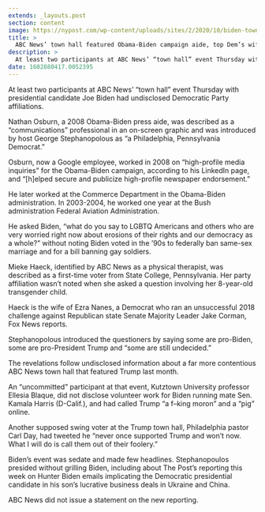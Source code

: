 ```yaml
--- 
extends: _layouts.post 
section: content 
image: https://nypost.com/wp-content/uploads/sites/2/2020/10/biden-town-hall-01.jpg?quality=90&strip=all&w=1200 
title: > 
  ABC News’ town hall featured Obama-Biden campaign aide, top Dem’s wife 
description: > 
  At least two participants at ABC News’ “town hall” event Thursday with presidential candidate Joe Biden had undisclosed Democratic Party affiliations.Mieke Haeck, identified by ABC News as a physical therapist, was described as a first-time voter from State College, Pennsylvania.Stephanopolous introduced the questioners by saying some are pro-Biden, some are pro-President Trump and “some are still undecided.”The revelations follow undisclosed information about a far more contentious ABC News town hall that featured Trump last month.Another supposed swing voter at the Trump town hall, Philadelphia pastor Carl Day, had tweeted he “never once supported Trump and won’t now.What I will do is call them out of their foolery.”Biden’s event was sedate and made few headlines. 
date: 1602880417.0052395 
--- 
```

At least two participants at ABC News’ “town hall” event Thursday with presidential candidate Joe Biden had undisclosed Democratic Party affiliations.

Nathan Osburn, a 2008 Obama-Biden press aide, was described as a “communications” professional in an on-screen graphic and was introduced by host George Stephanopolous as “a Philadelphia, Pennsylvania Democrat.”

Osburn, now a Google employee, worked in 2008 on “high-profile media inquiries” for the Obama-Biden campaign, according to his LinkedIn page, and “[h]elped secure and publicize high-profile newspaper endorsement.”

He later worked at the Commerce Department in the Obama-Biden administration. In 2003-2004, he worked one year at the Bush administration Federal Aviation Administration.

He asked Biden, “what do you say to LGBTQ Americans and others who are very worried right now about erosions of their rights and our democracy as a whole?” without noting Biden voted in the ’90s to federally ban same-sex marriage and for a bill banning gay soldiers.

Mieke Haeck, identified by ABC News as a physical therapist, was described as a first-time voter from State College, Pennsylvania. Her party affiliation wasn’t noted when she asked a question involving her 8-year-old transgender child.

Haeck is the wife of Ezra Nanes, a Democrat who ran an unsuccessful 2018 challenge against Republican state Senate Majority Leader Jake Corman, Fox News reports.

Stephanopolous introduced the questioners by saying some are pro-Biden, some are pro-President Trump and “some are still undecided.”

The revelations follow undisclosed information about a far more contentious ABC News town hall that featured Trump last month.

An “uncommitted” participant at that event, Kutztown University professor Ellesia Blaque, did not disclose volunteer work for Biden running mate Sen. Kamala Harris (D-Calif.), and had called Trump “a f–king moron” and a “pig” online.

Another supposed swing voter at the Trump town hall, Philadelphia pastor Carl Day, had tweeted he “never once supported Trump and won’t now. What I will do is call them out of their foolery.”

Biden’s event was sedate and made few headlines. Stephanopoulos presided without grilling Biden, including about The Post’s reporting this week on Hunter Biden emails implicating the Democratic presidential candidate in his son’s lucrative business deals in Ukraine and China.

ABC News did not issue a statement on the new reporting.